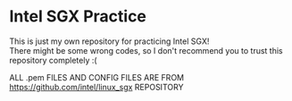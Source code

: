 # Intel SGX Practice
This is just my own repository for practicing Intel SGX!  
There might be some wrong codes, so I don't recommend you to trust this repository completely :(  

ALL .pem FILES AND CONFIG FILES ARE FROM https://github.com/intel/linux_sgx REPOSITORY
